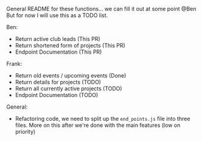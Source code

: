 General README for these functions... we can fill it out at some point @Ben
But for now I will use this as a TODO list.

Ben:
- Return active club leads              (This PR)
- Return shortened form of projects     (This PR)
- Endpoint Documentation                (This PR)

Frank:
- Return old events / upcoming events   (Done)
- Return details for projects           (TODO)
- Return all currently active projects  (TODO)
- Endpoint Documentation                (TODO)

General:
- Refactoring code, we need to split up the `end_points.js` file into three files. More on this after we're done with the main features (low on priority)